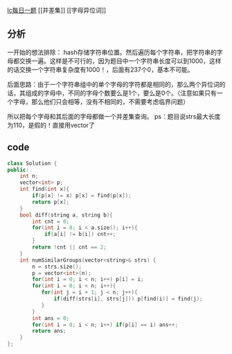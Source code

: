[lc每日一题](https://leetcode-cn.com/problems/similar-string-groups/)
[[并差集]] [[字母异位词]]
## 分析
一开始的想法排除：
hash存储字符串位置。然后遍历每个字符串，把字符串的字母都交换一遍。这样是不可行的，因为题目中一个字符串长度可以到1000，这样的话交换一个字符串复杂度有1000！，后面有237个0，基本不可能。

后面思路：由于一个字符串组中的单个字母的字符都是相同的，那么两个异位词的话，其组成的字母中，不同的字母个数要么是1个，要么是0个。（注意如果只有一个字母，那么他们只会相等，没有不相同的，不需要考虑临界问题）

所以把每个字母和其后面的字母都做一个并差集查询。
ps：题目说strs最大长度为110，是假的！直接用vector了
## code
```c++
class Solution {
public:
    int n;
    vector<int> p;
    int find(int x){
        if(p[x] != x) p[x] = find(p[x]);
        return p[x];
    }
    bool diff(string a, string b){
        int cnt = 0;
        for(int i = 0; i < a.size(); i++){
            if(a[i] != b[i]) cnt++;
        }
        return !cnt || cnt == 2;
    }
    int numSimilarGroups(vector<string>& strs) {
        n = strs.size();
        p = vector<int>(n);
        for(int i = 0; i < n; i++) p[i] = i;
        for(int i = 0; i < n; i++){
           for(int j = i + 1; j < n; j++){
               if(diff(strs[i], strs[j])) p[find(i)] = find(j);
           } 
        }
        int ans = 0;
        for(int i = 0; i < n; i++) if(p[i] == i) ans++;
        return ans;
    }
};
```

